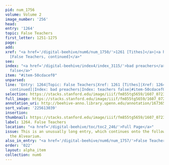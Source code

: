 ```yaml
---
pid: num_1756
volume: Volume 2
image_number: '256'
head:
entry: '1264'
topic: False Teachers
first_letter: 1251-1275
page:
add:
xref: "<a href='/digital-beehive/num6/num_1750/'>1261 [Tithes]</a>|<a href='/digital-beehive/num6/num_1757/'>1264
  [False Teachers, continued]</a>"
see:
index: "<a href='/digital-beehive/index4/index_3115/'>bad preachers</a>|<a href='/digital-beehive/index5/index_4073/'>teachers
  false</a>"
item: "#item-50cdacef0"
unparsed:
line: 'Entry: 1264|Topic: False Teachers|Xref: 1261 [Tithes]|Xref: 1264 [False Teachers,
  continued]|Index: bad preachers|Index: teachers false|#item-50cdacef0'
selection: https://stacks.stanford.edu/image/iiif/fm855tg5659/1607_0723/850,3039,2876,2006/full/0/default.jpg
full_image: https://stacks.stanford.edu/image/iiif/fm855tg5659/1607_0723/full/full/0/default.jpg
annotation_uri: http://beehive-anno.library.upenn.edu/annotation/1673650132930
sort_value: '225613039'
insertion:
thumbnail: https://stacks.stanford.edu/image/iiif/fm855tg5659/1607_0723/850,3039,600,180/250,/0/default.jpg
label: 1264. False Teachers
location: "<a href='/digital-beehive/toc/toc2_246/'>Full Page</a>"
issue: This is an unusually long entry, which continues onto the following page of
  the Alvearium.
also_in_entry: "<a href='/digital-beehive/num6/num_1757/'>False Teachers, continued</a>"
order: '022'
layout: alpha_item
collection: num6
---
```

